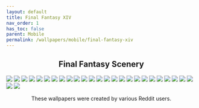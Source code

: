 ```yaml
---
layout: default
title: Final Fantasy XIV
nav_order: 1
has_toc: false
parent: Mobile
permalink: /wallpapers/mobile/final-fantasy-xiv
---
```



<div class="card">
  <h2 style="text-align:center" class="text-delta">Final Fantasy Scenery</h2>
  <div class="gallery">
    <a href="../../assets/wallpapers/mobile/ffxiv/Aleport.png?raw=true" target="_blank">
      <img src="../../assets/wallpapers/mobile/ffxiv/Aleport.png?raw=true" /></a>
    <a href="../../assets/wallpapers/mobile/ffxiv/Amaurot.png?raw=true" target="_blank">
      <img src="../../assets/wallpapers/mobile/ffxiv/Amaurot.png?raw=true" /></a>
    <a href="../../assets/wallpapers/mobile/ffxiv/Camp-Bronze-Lake.png?raw=true" target="_blank">
      <img src="../../assets/wallpapers/mobile/ffxiv/Camp-Bronze-Lake.png?raw=true" /></a>
    <a href="../../assets/wallpapers/mobile/ffxiv/Costa-del-Sol.png?raw=true" target="_blank">
      <img src="../../assets/wallpapers/mobile/ffxiv/Costa-del-Sol.png?raw=true" /></a>
    <a href="../../assets/wallpapers/mobile/ffxiv/Dohn-Mheg.png?raw=true" target="_blank">
      <img src="../../assets/wallpapers/mobile/ffxiv/Dohn-Mheg.png?raw=true" /></a>
    <a href="../../assets/wallpapers/mobile/ffxiv/Dravanian-Forelands.png?raw=true" target="_blank">
      <img src="../../assets/wallpapers/mobile/ffxiv/Dravanian-Forelands.png?raw=true" /></a>
    <a href="../../assets/wallpapers/mobile/ffxiv/Elpis-1.png?raw=true" target="_blank">
      <img src="../../assets/wallpapers/mobile/ffxiv/Elpis-1.png?raw=true" /></a>
    <a href="../../assets/wallpapers/mobile/ffxiv/Elpis-2.png?raw=true" target="_blank">
      <img src="../../assets/wallpapers/mobile/ffxiv/Elpis-2.png?raw=true" /></a>
    <a href="../../assets/wallpapers/mobile/ffxiv/Endwalker.png?raw=true" target="_blank">
      <img src="../../assets/wallpapers/mobile/ffxiv/Endwalker.png?raw=true" /></a>
    <a href="../../assets/wallpapers/mobile/ffxiv/Garlemald.png?raw=true" target="_blank">
      <img src="../../assets/wallpapers/mobile/ffxiv/Garlemald.png?raw=true" /></a>
    <a href="../../assets/wallpapers/mobile/ffxiv/Lakeland.png?raw=true" target="_blank">
      <img src="../../assets/wallpapers/mobile/ffxiv/Lakeland.png?raw=true" /></a>
    <a href="../../assets/wallpapers/mobile/ffxiv/Sagoli-Desert.png?raw=true" target="_blank">
      <img src="../../assets/wallpapers/mobile/ffxiv/Sagoli-Desert.png?raw=true" /></a>
    <a href="../../assets/wallpapers/mobile/ffxiv/Thanolan.png?raw=true" target="_blank">
      <img src="../../assets/wallpapers/mobile/ffxiv/Thanolan.png?raw=true" /></a>
    <a href="../../assets/wallpapers/mobile/ffxiv/Thavnair.png?raw=true" target="_blank">
      <img src="../../assets/wallpapers/mobile/ffxiv/Thavnair.png?raw=true" /></a>
    <a href="../../assets/wallpapers/mobile/ffxiv/The-Aetherfont.png?raw=true" target="_blank">
      <img src="../../assets/wallpapers/mobile/ffxiv/The-Aetherfont.png?raw=true" /></a>
    <a href="../../assets/wallpapers/mobile/ffxiv/The-Azim-Steppe.png?raw=true" target="_blank">
      <img src="../../assets/wallpapers/mobile/ffxiv/The-Azim-Steppe.png?raw=true" /></a>
    <a href="../../assets/wallpapers/mobile/ffxiv/The-Black-Shroud.png?raw=true" target="_blank">
      <img src="../../assets/wallpapers/mobile/ffxiv/The-Black-Shroud.png?raw=true" /></a>
    <a href="../../assets/wallpapers/mobile/ffxiv/The-Crystarium.png?raw=true" target="_blank">
      <img src="../../assets/wallpapers/mobile/ffxiv/The-Crystarium.png?raw=true" /></a>
    <a href="../../assets/wallpapers/mobile/ffxiv/The-Fringes.png?raw=true" target="_blank">
      <img src="../../assets/wallpapers/mobile/ffxiv/The-Fringes.png?raw=true" /></a>
    <a href="../../assets/wallpapers/mobile/ffxiv/The-Lochs.png?raw=true" target="_blank">
      <img src="../../assets/wallpapers/mobile/ffxiv/The-Lochs.png?raw=true" /></a>
    <a href="../../assets/wallpapers/mobile/ffxiv/The-Omphalos.png?raw=true" target="_blank">
      <img src="../../assets/wallpapers/mobile/ffxiv/The-Omphalos.png?raw=true" /></a>
    <a href="../../assets/wallpapers/mobile/ffxiv/Uldah.png?raw=true" target="_blank">
      <img src="../../assets/wallpapers/mobile/ffxiv/Uldah.png?raw=true" /></a>
    <a href="../../assets/wallpapers/mobile/ffxiv/Coerthas.png?raw=true" target="_blank">
      <img src="../../assets/wallpapers/mobile/ffxiv/Coerthas.png?raw=true" /></a>
    <a href="../../assets/wallpapers/mobile/ffxiv/Il-Mheg.png?raw=true" target="_blank">
      <img src="../../assets/wallpapers/mobile/ffxiv/Il-Mheg.png?raw=true" /></a>
    <a href="../../assets/wallpapers/mobile/ffxiv/Mare-Lamentorum.png?raw=true" target="_blank">
      <img src="../../assets/wallpapers/mobile/ffxiv/Mare-Lamentorum.png?raw=true" /></a>
    <a href="../../assets/wallpapers/mobile/ffxiv/Old-Sharlayan.png?raw=true" target="_blank">
      <img src="../../assets/wallpapers/mobile/ffxiv/Old-Sharlayan.png?raw=true" /></a>
    <a href="../../assets/wallpapers/mobile/ffxiv/Raincatcher-Gully.png?raw=true" target="_blank">
      <img src="../../assets/wallpapers/mobile/ffxiv/Raincatcher-Gully.png?raw=true" /></a>
  </div>
  <div class="container">
    <p style="text-align:center" class="text-delta">These wallpapers were created by various Reddit users.</p>
  </div>
</div>

